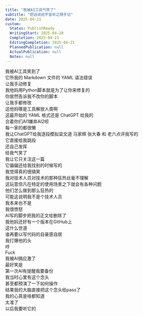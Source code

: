 ```yaml
---  
title: "我被AI工具气笑了"  
subtitle: "把话说给宇宙听之随手记"  
date: 2025-04-21  
custom:  
  Status: PublishReady  
  WritingStart: 2025-04-20  
  Completion: 2025-04-21  
  EditingCompletion: 2025-04-21  
  PlannedPublication: null  
  ActualPublication: null  
  Notes: null  
---        
```

我被AI工具笑到了    
它所我的 Markdown 文件的 YAML 语法错误    
让我手动修复        
我他妈用Python脚本就是为了让你来修复的    
你居然告诉我不改你的脚本    
让我手都修改    
这他妈哪是工具解放人类啊        
这最开始的 YAML 格式还是 ChatGPT 给我的    
合着你们AI1嫌弃AI2呗    
每一家的都很懒        
我让ChatGPT给我逐段模拟梁文道 马家辉 张大春 和 老六点评我写的    
它直接给我跳段    
还自己发挥    
给我气笑了    
我让它只关注这一篇    
它偏偏还给我找别的时候写的    
我觉得真的很搞笑        
我对技术人员对技术的那种狂热丝毫不理解    
这玩意但凡在特定的使用场景之下就会有各种问题    
他们怎么做到那么狂热的    
可能这说明我不是个技术人员    
我本来也不是        
我很愤怒    
AI写的脚步把我的正文给删除了    
我他妈还好有一个版本在GitHub上    
这什么世道    
谁再要以写代码的自豪感自居    
我打爆他的头    
哼        
Fuck    
我被AI搞应激了        
最好笑是    
第一次AI有提醒我要备份    
我当时心里有这个念头    
甚至都预演了一下如何操作    
结果我的大脑直接把这个念头给pass了    
我的心真是啥都知道    
太准了    
以后我要听它的        
  